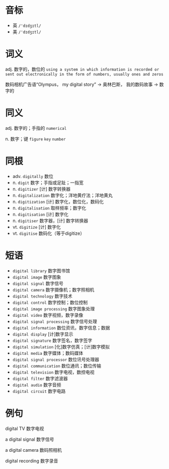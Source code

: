 # 音标

- 英 `/'dɪdʒɪtl/`
- 美 `/'dɪdʒɪtl/`

# 词义

adj. 数字的，数位的
`using a system in which information is recorded or sent out electronically in the form of numbers, usually ones and zeros`



数码相机广告语“Olympus， my digital story” → 奥林巴斯， 我的数码故事 → 数字的

# 同义

adj. 数字的；手指的
`numerical`

n. 数字；键
`figure` `key` `number`

# 同根

- adv. `digitally` 数位
- n. `digit` 数字；手指或足趾；一指宽
- n. `digitizer` [计] 数字转换器
- n. `digitalization` 数字化；洋地黄疗法；洋地黄丸
- n. `digitization` [计] 数字化，数位化，数码化
- n. `digitalisation` 取样频率；数字化
- n. `digitisation` [计] 数字化
- n. `digitiser` 数字器，[计] 数字转换器
- vt. `digitize` [计] 数字化
- vt. `digitise` 数码化（等于digitize）

# 短语

- `digital library` 数字图书馆
- `digital image` 数字图象
- `digital signal` 数字信号
- `digital camera` 数字摄像机；数字照相机
- `digital technology` 数字技术
- `digital control` 数字控制；数位控制
- `digital image processing` 数字图象处理
- `digital video` 数字视频，数字录像
- `digital signal processing` 数字信号处理
- `digital information` 数位资讯，数字信息；数据
- `digital display` [计]数字显示
- `digital signature` 数字签名，数字签字
- `digital simulation` [化]数字仿真；[计]数字模拟
- `digital media` 数字媒体；数码媒体
- `digital signal processor` 数位讯号处理器
- `digital communication` 数位通讯；数位传输
- `digital television` 数字电视，数控电视
- `digital filter` 数字滤波器
- `digital audio` 数字音频
- `digital circuit` 数字电路

# 例句

digital TV
数字电视

a digital signal
数字信号

a digital camera
数码照相机

digital recording
数字录音


